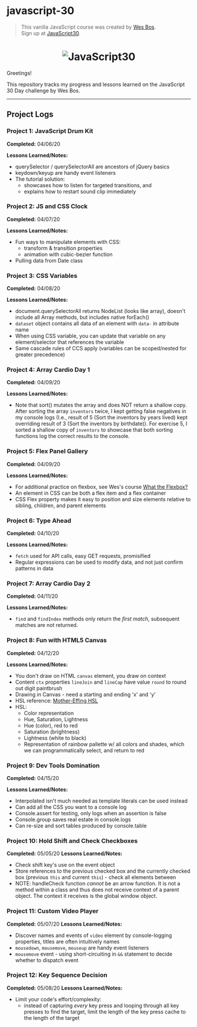 # javascript-30

> This vanilla JavaScript course was created by [Wes Bos](https://github.com/wesbos).  
> Sign up at [JavaScript30](https://javascript30.com/account).

<h1 align="center">
  <img src="https://javascript30.com/images/JS3-social-share.png" style="max-width:100%" alt="JavaScript30" />
</h1>

Greetings!

This repository tracks my progress and lessons learned on the JavaScript 30 Day challenge by Wes Bos.

---

## **Project Logs**

### **Project 1: JavaScript Drum Kit**

**Completed:** 04/06/20

**Lessons Learned/Notes:**

- querySelector / querySelectorAll are ancestors of jQuery basics
- keydown/keyup are handy event listeners
- The tutorial solution:
  - showcases how to listen for targeted transitions, and
  - explains how to restart sound clip immediately

### **Project 2: JS and CSS Clock**

**Completed:** 04/07/20

**Lessons Learned/Notes:**

- Fun ways to manipulate elements with CSS:
  - transform & transition properties
  - animation with cubic-bezier function
- Pulling data from Date class

### **Project 3: CSS Variables**

**Completed:** 04/08/20

**Lessons Learned/Notes:**

- document.querySelectorAll returns NodeList (looks like array), doesn't include all Array methods, but includes native forEach()
- `dataset` object contains all data of an element with `data-` in attribute name
- When using CSS variable, you can update that variable on any element/selector that references the variable
- Same cascade rules of CCS apply (variables can be scoped/nested for greater precedence)

### **Project 4: Array Cardio Day 1**

**Completed:** 04/09/20

**Lessons Learned/Notes:**

- Note that sort() mutates the array and does NOT return a shallow copy. After sorting the array `inventors` twice, I kept getting false negatives in my console logs (I.e., result of 5 (Sort the inventors by years lived) kept overriding result of 3 (Sort the inventors by birthdate)). For exercise 5, I sorted a shallow copy of `inventors` to showcase that both sorting functions log the correct results to the console.

### **Project 5: Flex Panel Gallery**

**Completed:** 04/09/20

**Lessons Learned/Notes:**

- For additional practice on flexbox, see Wes's course [What the Flexbox?](https://flexbox.io/)
- An element in CSS can be both a flex item and a flex container
- CSS Flex property makes it easy to position and size elements relative to sibling, children, and parent elements

### **Project 6: Type Ahead**

**Completed:** 04/10/20

**Lessons Learned/Notes:**

- `fetch` used for API calls, easy GET requests, promisified
- Regular expressions can be used to modify data, and not just confirm patterns in data

### **Project 7: Array Cardio Day 2**

**Completed:** 04/11/20

**Lessons Learned/Notes:**

- `find` and `findIndex` methods only return the _first match_, subsequent matches are not returned.

### **Project 8: Fun with HTML5 Canvas**

**Completed:** 04/12/20

**Lessons Learned/Notes:**

- You don't draw on HTML `canvas` element, you draw on context
- Content `ctx` properties `lineJoin` and `lineCap` have value `round` to round out digit paintbrush
- Drawing in Canvas - need a starting and ending 'x' and 'y'
- HSL reference: [Mother-Effing HSL](https://mothereffinghsl.com/)
- HSL:
  - Color representation
  - Hue, Saturation, Lightness
  - Hue (color), red to red
  - Saturation (brightness)
  - Lightness (white to black)
  - Representation of rainbow pallette w/ all colors and shades, which we can programmatically select, and return to red

### **Project 9: Dev Tools Domination**

**Completed:** 04/15/20

**Lessons Learned/Notes:**

- Interpolated isn't much needed as template literals can be used instead
- Can add all the CSS you want to a console log
- Console.assert for testing, only logs when an assertion is false
- Console.group saves real estate in console.logs
- Can re-size and sort tables produced by console.table

### **Project 10: Hold Shift and Check Checkboxes**

**Completed:** 05/05/20
**Lessons Learned/Notes:**

- Check shift key's use on the event object
- Store references to the previous checked box and the currently checked box (previous `this` and current `this`) - check all elements between
- NOTE: handleCheck function _cannot_ be an arrow function. It is not a method within a class and thus does not receive context of a parent object. The context it receives is the global window object.

### **Project 11: Custom Video Player**

**Completed:** 05/07/20
**Lessons Learned/Notes:**

- Discover names and events of `video` element by console-logging properties, titles are often intuitively names
- `mousedown`, `mousemove`, `mouseup` are handy event listeners
- `mousemove` event - using short-circuiting in `&&` statement to decide whether to dispatch event

### **Project 12: Key Sequence Decision**

**Completed:** 05/08/20
**Lessons Learned/Notes:**

- Limit your code's effort/complexity:
  - instead of capturing _every_ key press and looping through all key presses to find the target, limit the length of the key press cache to the length of the target

